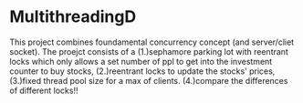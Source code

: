 # MultithreadingD

This project combines foundamental concurrency concept (and server/cliet socket). 
The proejct consists of a
(1.)sephamore parking lot with reentrant locks which only allows a set number of ppl 
to get into the investment counter to buy stocks,
(2.)reentrant locks to update the stocks' prices,
(3.)fixed thread pool size for a max of clients.
(4.)compare the differences of different locks!!
